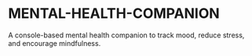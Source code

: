 # MENTAL-HEALTH-COMPANION
A console-based mental health companion to track mood, reduce stress, and encourage mindfulness.
